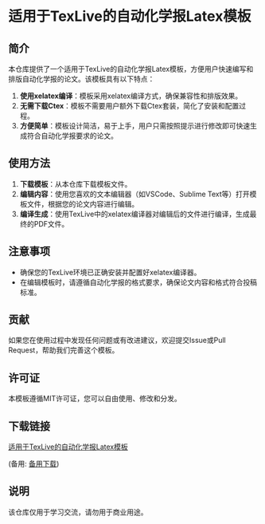 # 适用于TexLive的自动化学报Latex模板

## 简介

本仓库提供了一个适用于TexLive的自动化学报Latex模板，方便用户快速编写和排版自动化学报的论文。该模板具有以下特点：

1. **使用xelatex编译**：模板采用xelatex编译方式，确保兼容性和排版效果。
2. **无需下载Ctex**：模板不需要用户额外下载Ctex套装，简化了安装和配置过程。
3. **方便简单**：模板设计简洁，易于上手，用户只需按照提示进行修改即可快速生成符合自动化学报要求的论文。

## 使用方法

1. **下载模板**：从本仓库下载模板文件。
2. **编辑内容**：使用您喜欢的文本编辑器（如VSCode、Sublime Text等）打开模板文件，根据您的论文内容进行编辑。
3. **编译生成**：使用TexLive中的xelatex编译器对编辑后的文件进行编译，生成最终的PDF文件。

## 注意事项

- 确保您的TexLive环境已正确安装并配置好xelatex编译器。
- 在编辑模板时，请遵循自动化学报的格式要求，确保论文内容和格式符合投稿标准。

## 贡献

如果您在使用过程中发现任何问题或有改进建议，欢迎提交Issue或Pull Request，帮助我们完善这个模板。

## 许可证

本模板遵循MIT许可证，您可以自由使用、修改和分发。

## 下载链接
[适用于TexLive的自动化学报Latex模板](https://pan.quark.cn/s/0e3cc9ff5e31) 

(备用: [备用下载](https://pan.baidu.com/s/1dqNyRg7kOWUArhqchECrDg?pwd=1234))

## 说明

该仓库仅用于学习交流，请勿用于商业用途。
